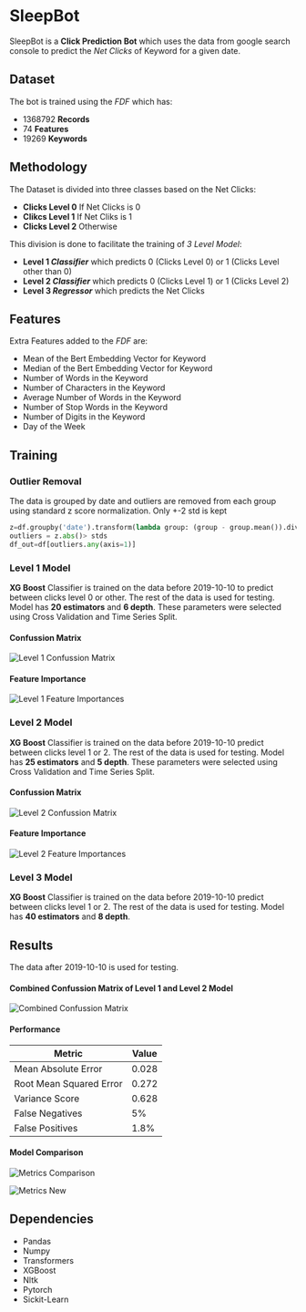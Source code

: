 # SleepBot

SleepBot is a **Click Prediction Bot** which uses the data from google search console to predict the *Net Clicks* of Keyword for a given date. 


## Dataset

The bot is trained using the *FDF* which has:

* 1368792 **Records**
* 74 **Features**
* 19269 **Keywords**


## Methodology

The Dataset is divided into three classes based on the Net Clicks:

* **Clicks Level 0** If Net Clicks is 0
* **Clikcs Level 1** If Net Cliks is 1
* **Clicks Level 2** Otherwise

This division is done to facilitate the training of *3 Level Model*:

* **Level 1 *Classifier*** which predicts 0 (Clicks Level 0) or 1 (Clicks Level other than 0) 
* **Level 2 *Classifier*** which predicts 0 (Clicks Level 1) or 1 (Clicks Level 2)
* **Level 3 *Regressor*** which predicts the Net Clicks


## Features

Extra Features added to the *FDF* are:

* Mean of the Bert Embedding Vector for Keyword
* Median of the Bert Embedding Vector for Keyword
* Number of Words in the Keyword
* Number of Characters in the Keyword
* Average Number of Words in the Keyword
* Number of Stop Words in the Keyword
* Number of Digits in the Keyword
* Day of the Week


## Training

### Outlier Removal
The data is grouped by date and outliers are removed from each group using standard z score normalization. Only +-2 std is kept
```python
z=df.groupby('date').transform(lambda group: (group - group.mean()).div(group.std()))
outliers = z.abs()> stds
df_out=df[outliers.any(axis=1)]
```
### Level 1 Model
**XG Boost** Classifier is trained on the data before 2019-10-10 to predict between clicks level 0 or other. The rest of the data is used for testing. Model has **20 estimators** and **6 depth**. These parameters were selected using Cross Validation and Time Series Split.

#### Confussion Matrix 

![Level 1 Confussion Matrix](graphs/conf_level1.png)

#### Feature Importance

![Level 1 Feature Importances](graphs/feature_imp_level1.png)


### Level 2 Model
**XG Boost** Classifier is trained on the data before 2019-10-10 predict between clicks level 1 or 2. The rest of the data is used for testing. Model has **25 estimators** and **5 depth**. These parameters were selected using Cross Validation and Time Series Split.


#### Confussion Matrix 

![Level 2 Confussion Matrix](graphs/conf_level2.png)

#### Feature Importance

![Level 2 Feature Importances](graphs/feature_imp_level2.png)


### Level 3 Model
**XG Boost** Classifier is trained on the data before 2019-10-10 predict between clicks level 1 or 2. The rest of the data is used for testing. Model has **40 estimators** and **8 depth**. 



## Results

The data after 2019-10-10 is used for testing. 

#### Combined Confussion Matrix of Level 1 and Level 2 Model

![Combined Confussion Matrix](graphs/conf_combined.png)


#### Performance

Metric | Value 
------------ | -------------
Mean Absolute Error | 0.028
Root Mean Squared Error | 0.272
Variance Score | 0.628
False Negatives | 5%
False Positives | 1.8%




#### Model Comparison 


![Metrics Comparison](graphs/combined_metrics_without_wmd.png)

![Metrics New](graphs/combined_metrics_new.png)



## Dependencies

* Pandas
* Numpy
* Transformers
* XGBoost
* Nltk
* Pytorch
* Sickit-Learn







